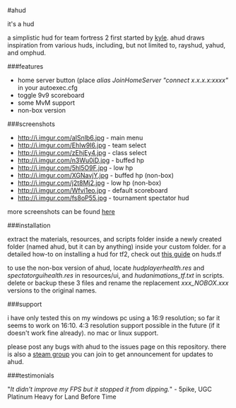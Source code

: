 #ahud

it's a hud

a simplistic hud for team fortress 2 first started by [kyle](https://github.com/hikyle). ahud draws inspiration from various huds, including, but not limited to, rayshud, yahud, and omphud.


###features

* home server button (place *alias JoinHomeServer "connect x.x.x.x:xxxx"* in your autoexec.cfg
* toggle 9v9 scoreboard
* some MvM support
* non-box version

###screenshots

* http://i.imgur.com/aISnlb6.jpg - main menu
* http://i.imgur.com/EhIw9I6.jpg - team select
* http://i.imgur.com/zEhjEy4.jpg - class select
* http://i.imgur.com/n3Wu0iD.jpg - buffed hp
* http://i.imgur.com/5hl5O9F.jpg - low hp
* http://i.imgur.com/XGNavjY.jpg - buffed hp (non-box)
* http://i.imgur.com/j2t8Mj2.jpg - low hp (non-box)
* http://i.imgur.com/Wfvi1eo.jpg - default scoreboard
* http://i.imgur.com/fs8oP55.jpg - tournament spectator hud

more screenshots can be found [here](http://imgur.com/a/569GH)

###installation

extract the materials, resources, and scripts folder inside a newly created folder (named ahud, but it can by anything) inside your custom folder. for a detailed how-to on installing a hud for tf2, check out [this guide](http://huds.tf/guides/?guide=1) on huds.tf

to use the non-box version of ahud, locate *hudplayerhealth.res* and *spectatorguihealth.res* in resources/ui, and *hudanimations_tf.txt* in scripts. delete or backup these 3 files and rename the replacement *xxx_NOBOX.xxx* versions to the original names.

###support

i have only tested this on my windows pc using a 16:9 resolution; so far it seems to work on 16:10. 4:3 resolution support possible in the future (if it doesn't work fine already). no mac or linux support. 

please post any bugs with ahud to the issues page on this repository. there is also a [steam group](http://steamcommunity.com/groups/ahud) you can join to get announcement for updates to ahud.


###testimonials

"*It didn't improve my FPS but it stopped it from dipping.*" - 5pike, UGC Platinum Heavy for Land Before Time
